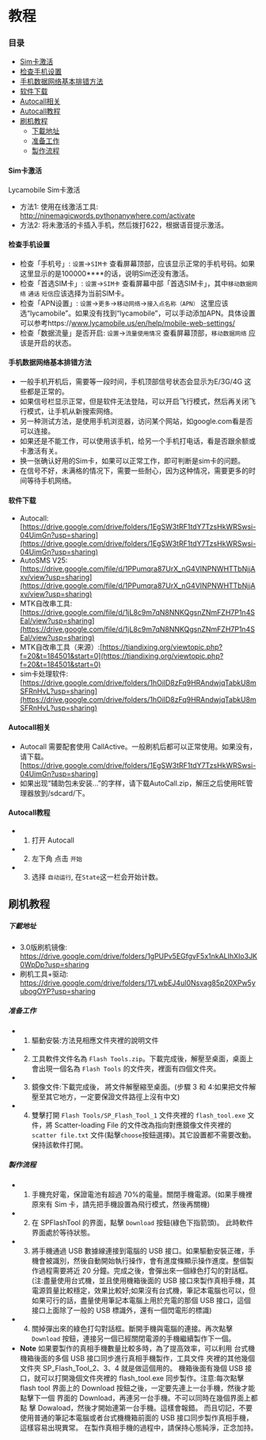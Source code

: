 # 教程

### 目录

* [Sim卡激活](#Sim卡激活)
* [检查手机设置](#检查手机设置)
* [手机数据网络基本排错方法](#手机数据网络基本排错方法)
* [软件下载](#软件下载)
* [Autocall相关](#Autocall相关)
* [Autocall教程](#Autocall教程)
* [刷机教程](#刷机教程)
    - [下載地址](#下載地址)
    - [准备工作](#准备工作)
    - [製作流程](#製作流程)

#### Sim卡激活
Lycamobile Sim卡激活
- 方法1: 使用在线激活工具: http://ninemagicwords.pythonanywhere.com/activate
- 方法2: 将未激活的卡插入手机，然后拨打622，根据语音提示激活。

#### 检查手机设置
- 检查「手机号」: `设置`->`SIM卡` 查看屏幕顶部，应该显示正常的手机号码。如果这里显示的是100000****的话，说明Sim还没有激活。
- 检查「首选SIM卡」: `设置`->`SIM卡` 查看屏幕中部「首选SIM卡」，其中`移动数据网络` `通话` `短信`应该选择为当前SIM卡。
- 检查「APN设置」: `设置`->`更多`->`移动网络`->`接入点名称（APN）` 这里应该选“lycamobile”。如果没有找到“lycamobile”，可以手动添加APN。具体设置可以参考https://www.lycamobile.us/en/help/mobile-web-settings/
- 检查「数据流量」是否开启: `设置`->`流量使用情况` 查看屏幕顶部，`移动数据网络` 应该是开启的状态。

#### 手机数据网络基本排错方法
- 一般手机开机后，需要等一段时间，手机顶部信号状态会显示为E/3G/4G 这些都是正常的。
- 如果信号栏显示正常，但是软件无法登陆，可以开启飞行模式，然后再关闭飞行模式，让手机从新搜索网络。
- 另一种测试方法，是使用手机浏览器，访问某个网站，如google.com看是否可以连接。
- 如果还是不能工作，可以使用该手机，给另一个手机打电话，看是否跟余额或卡激活有关。
- 换一张确认好用的Sim卡，如果可以正常工作，即可判断是sim卡的问题。
- 在信号不好，未满格的情况下，需要一些耐心，因为这种情况，需要更多的时间等待手机网络。

#### 软件下载
- Autocall: [https://drive.google.com/drive/folders/1EgSW3tRF1tdY7TzsHkWRSwsi-04UimGn?usp=sharing](https://drive.google.com/drive/folders/1EgSW3tRF1tdY7TzsHkWRSwsi-04UimGn?usp=sharing)
- AutoSMS V25: [https://drive.google.com/file/d/1PPumqra87UrX_nG4VINPNWHTTbNjjAxv/view?usp=sharing](https://drive.google.com/file/d/1PPumqra87UrX_nG4VINPNWHTTbNjjAxv/view?usp=sharing)
- MTK自改串工具: [https://drive.google.com/file/d/1jL8c9m7qN8NNKQgsnZNmFZH7P1n4SEal/view?usp=sharing](https://drive.google.com/file/d/1jL8c9m7qN8NNKQgsnZNmFZH7P1n4SEal/view?usp=sharing)
- MTK自改串工具（来源）:[https://tiandixing.org/viewtopic.php?f=20&t=184501&start=0](https://tiandixing.org/viewtopic.php?f=20&t=184501&start=0)
- sim卡处理软件: [https://drive.google.com/drive/folders/1hOilD8zFq9HRAndwjqTabkU8mSFRnHvL?usp=sharing](https://drive.google.com/drive/folders/1hOilD8zFq9HRAndwjqTabkU8mSFRnHvL?usp=sharing)

#### Autocall相关
- Autocall 需要配套使用 CallActive。一般刷机后都可以正常使用。如果没有，请下载。[https://drive.google.com/drive/folders/1EgSW3tRF1tdY7TzsHkWRSwsi-04UimGn?usp=sharing]
- 如果出现“辅助包未安装...”的字样，请下载AutoCall.zip，解压之后使用RE管理器放到/sdcard/下。
#### Autocall教程
- 1. 打开 Autocall
- 2. 左下角 点击 `开始`
- 3. 选择 `自动运行`, 在`State`这一栏会开始计数。



## 刷机教程

##### 下載地址
- 3.0版刷机镜像: https://drive.google.com/drive/folders/1gPUPv5EGfgvF5x1nkALIhXIo3JK0WpDp?usp=sharing
- 刷机工具+驱动: https://drive.google.com/drive/folders/17LwbEJ4uI0Nsvag85p20XPw5yubogOYP?usp=sharing

##### 准备工作
- 1. 驅動安裝:方法見相應文件夾裡的說明文件
- 2. 工具軟件文件名為 `Flash Tools.zip`。下載完成後，解壓至桌面，桌面上會出現一個名為 `Flash Tools` 的文件夾，裡面有四個文件夾。
- 3. 鏡像文件:下載完成後， 將文件解壓縮至桌面。(步驟 3 和 4:如果把文件解壓至其它地方，一定要保證文件路徑上沒有中文)
- 4. 雙擊打開 `Flash Tools/SP_Flash_Tool_1` 文件夾裡的 `flash_tool.exe` 文件，將 Scatter-loading File 的文件改為指向對應鏡像文件夾裡的 `scatter file.txt` 文件(點擊`choose`按鈕選擇)。其它設置都不需要改動。保持該軟件打開。

##### 製作流程

- 1. 手機充好電，保證電池有超過 70%的電量。關閉手機電源。(如果手機裡原來有 Sim 卡，請先把手機設置為飛行模式，然後再關機)
- 2. 在 SPFlashTool 的界面，點擊 `Download` 按鈕(綠色下指箭頭)。 此時軟件界面處於等待狀態。
- 3. 將手機通過 USB 數據線連接到電腦的 USB 接口。如果驅動安裝正確，手機會被識別，然後自動開始執行操作，會有進度條顯示操作進度。整個製作過程需要將近 20 分鐘。完成之後，會彈出來一個綠色打勾的對話框。(注:盡量使用台式機，並且使用機箱後面的 USB 接口來製作真相手機，其電源質量比較穩定，效果比較好;如果沒有台式機，筆記本電腦也可以，但如果可行的話，盡量使用筆記本電腦上用於充電的那個 USB 接口，這個接口上面除了一般的 USB 標識外，還有一個閃電形的標識)
- 4. 關掉彈出來的綠色打勾對話框。斷開手機與電腦的連接。再次點擊 `Download` 按鈕，連接另一個已經關閉電源的手機繼續製作下一個。
- **Note** 如果要製作的真相手機數量比較多時，為了提高效率，可以利用 台式機機箱後面的多個 USB 接口同步進行真相手機製作，工具文件 夾裡的其他幾個文件夾 SP_Flash_Tool_2、3、4 就是做這個用的。 機箱後面有幾個 USB 接口，就可以打開幾個文件夾裡的 flash_tool.exe 同步製作。注意:每次點擊 flash tool 界面上的 Download 按鈕之後，一定要先連上一台手機，然後才能點擊下一個 界面的 Download，再連另一台手機。不可以同時在幾個界面上都點 擊 Dowaload，然後才開始連第一台手機。這樣會報錯。
而且切記，不要使用普通的筆記本電腦或者台式機機箱前面的 USB 接口同步製作真相手機，這樣容易出現異常。
在製作真相手機的過程中，請保持心態純淨，正念加持。
